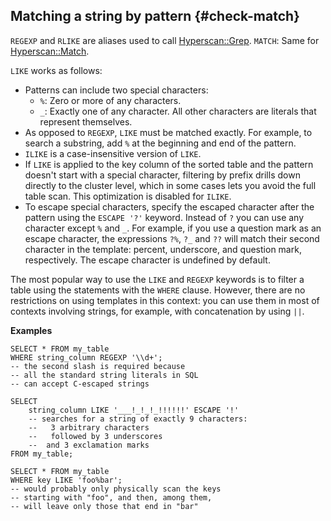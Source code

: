## Matching a string by pattern {#check-match}

`REGEXP` and `RLIKE` are aliases used to call [Hyperscan::Grep](../../../udf/list/hyperscan.md#grep). `MATCH`: Same for [Hyperscan::Match](../../../udf/list/hyperscan.md#match).

`LIKE` works as follows:

* Patterns can include two special characters:
    * `%`: Zero or more of any characters.
    * `_`: Exactly one of any character.
All other characters are literals that represent themselves.
* As opposed to `REGEXP`, `LIKE` must be matched exactly. For example, to search a substring, add `%` at the beginning and end of the pattern.
* `ILIKE` is a case-insensitive version of `LIKE`.
* If `LIKE` is applied to the key column of the sorted table and the pattern doesn't start with a special character, filtering by prefix drills down directly to the cluster level, which in some cases lets you avoid the full table scan. This optimization is disabled for `ILIKE`.
* To escape special characters, specify the escaped character after the pattern using the `ESCAPE '?'` keyword. Instead of `?` you can use any character except `%` and `_`. For example, if you use a question mark as an escape character, the expressions `?%`, `?_` and `??` will match their second character in the template: percent, underscore, and question mark, respectively. The escape character is undefined by default.

The most popular way to use the `LIKE` and `REGEXP` keywords is to filter a table using the statements with the `WHERE` clause. However, there are no restrictions on using templates in this context: you can use them in most of contexts involving strings, for example, with concatenation by using `||`.

**Examples**

```yql
SELECT * FROM my_table
WHERE string_column REGEXP '\\d+';
-- the second slash is required because
-- all the standard string literals in SQL
-- can accept C-escaped strings
```

```yql
SELECT
    string_column LIKE '___!_!_!_!!!!!!' ESCAPE '!'
    -- searches for a string of exactly 9 characters:
    --   3 arbitrary characters
    --   followed by 3 underscores
    --  and 3 exclamation marks
FROM my_table;
```

```yql
SELECT * FROM my_table
WHERE key LIKE 'foo%bar';
-- would probably only physically scan the keys
-- starting with "foo", and then, among them,
-- will leave only those that end in "bar"
```


